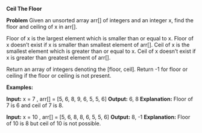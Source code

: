 **Ceil The Floor**

**Problem**
Given an unsorted array arr[] of integers and an integer x, find the floor and ceiling of x in arr[].

Floor of x is the largest element which is smaller than or equal to x. Floor of x doesn’t exist if x is smaller than smallest element of arr[].
Ceil of x is the smallest element which is greater than or equal to x. Ceil of x doesn’t exist if x is greater than greatest element of arr[].

Return an array of integers denoting the [floor, ceil]. Return -1 for floor or ceiling if the floor or ceiling is not present.

**Examples:**

**Input:** x = 7 , arr[] = [5, 6, 8, 9, 6, 5, 5, 6]
**Output:** 6, 8
**Explanation:** Floor of 7 is 6 and ceil of 7 is 8.

**Input:** x = 10 , arr[] = [5, 6, 8, 8, 6, 5, 5, 6]
**Output:** 8, -1
**Explanation:** Floor of 10 is 8 but ceil of 10 is not possible.
